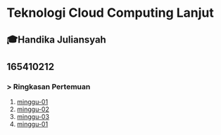 # Teknologi Cloud Computing Lanjut

## :mortar_board:Handika Juliansyah 
## 165410212

### > Ringkasan Pertemuan


 1. [minggu-01](minggu-01/README.md)
 2. [minggu-02](minggu-02/README.md)
 3. [minggu-03](minggu-03/README.md)
 4. [minggu-01](minggu-04/README.md)